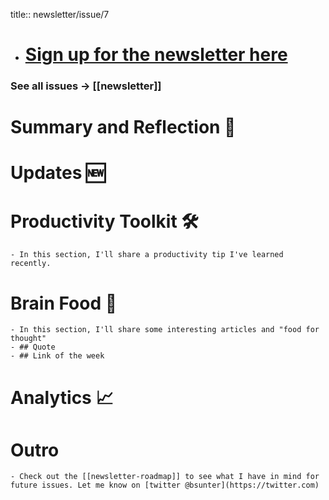 title:: newsletter/issue/7

- # [Sign up for the newsletter here](https://www.getrevue.co/profile/bsunter/issues/weekly-newsletter-of-brian-sunter-issue-1-1220479)
### See all issues -> [[newsletter]]
# Summary and Reflection 🤔
# Updates 🆕
# Productivity Toolkit 🛠️
	- In this section, I'll share a productivity tip I've learned recently.
# Brain Food 🧠
	- In this section, I'll share some interesting articles and "food for thought"
	- ## Quote
	- ## Link of the week
# Analytics 📈
# Outro
	- Check out the [[newsletter-roadmap]] to see what I have in mind for future issues. Let me know on [twitter @bsunter](https://twitter.com)